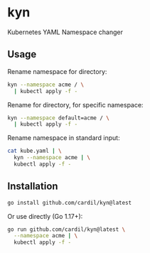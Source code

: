 # kyn
Kubernetes YAML Namespace changer

## Usage

Rename namespace for directory:

```bash
kyn --namespace acme / \
  | kubectl apply -f -
```

Rename for directory, for specific namespace:

```bash
kyn --namespace default=acme / \
  | kubectl apply -f -
```

Rename namespace in standard input:

```bash
cat kube.yaml | \
  kyn --namespace acme | \
  kubectl apply -f -
```

## Installation

```bash
go install github.com/cardil/kyn@latest
```

Or use directly (Go 1.17+):

```bash
go run github.com/cardil/kyn@latest \
  --namespace acme | \
  kubectl apply -f -
```
